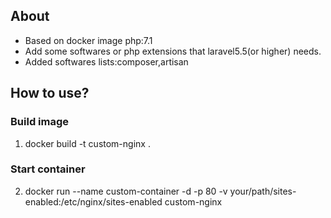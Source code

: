 ## About
- Based on docker image php:7.1
- Add some softwares or php extensions that laravel5.5(or higher) needs.
- Added softwares lists:composer,artisan

## How to use?
### Build image
1. docker build -t custom-nginx .
### Start container
2. docker run --name custom-container -d -p 80 -v your/path/sites-enabled:/etc/nginx/sites-enabled  custom-nginx


